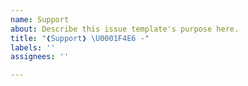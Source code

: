 ```yaml
---
name: Support
about: Describe this issue template's purpose here.
title: "❰Support❱ \U0001F4E6 -"
labels: ''
assignees: ''

---
```



